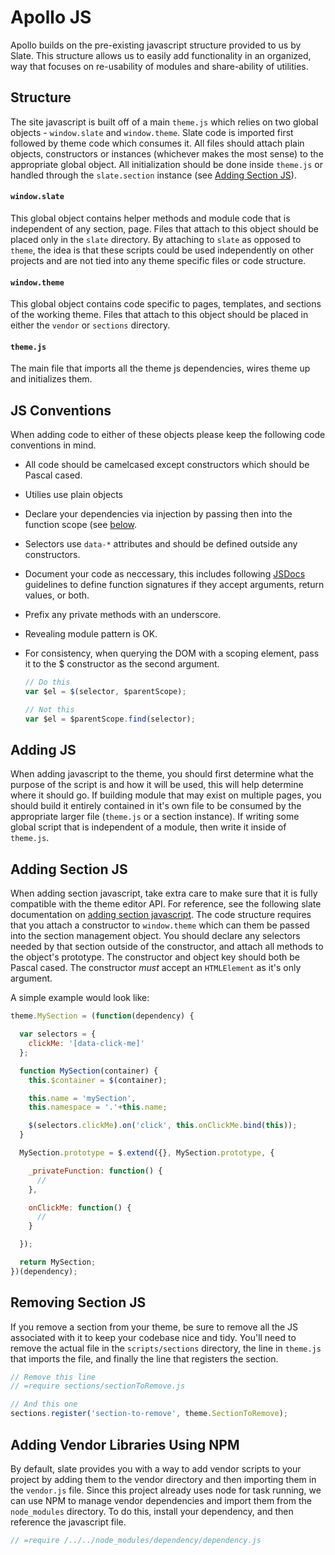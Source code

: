 # Apollo JS

Apollo builds on the pre-existing javascript structure provided to us by Slate.  This structure allows us to easily add functionality in an organized, way that focuses on re-usability of modules and share-ability of utilities.

## Structure

The site javascript is built off of a main `theme.js` which relies on two global objects - `window.slate` and `window.theme`.  Slate code is imported first followed by theme code which consumes it.  All files should attach plain objects, constructors or instances (whichever makes the most sense) to the appropriate global object.  All initialization should be done inside `theme.js` or handled through the `slate.section` instance (see [Adding Section JS](#adding-section-js)).

#### `window.slate`

This global object contains helper methods and module code that is independent of any section, page.  Files that attach to this object should be placed only in the `slate` directory.  By attaching to `slate` as opposed to `theme`, the idea is that these scripts could be used independently on other projects and are not tied into any theme specific files or code structure.

#### `window.theme`

This global object contains code specific to pages, templates, and sections of the working theme.  Files that attach to this object should be placed in either the `vendor` or `sections` directory.

#### `theme.js`

The main file that imports all the theme js dependencies, wires theme up and initializes them.

## JS Conventions  

When adding code to either of these objects please keep the following code conventions in mind.

- All code should be camelcased except constructors which should be Pascal cased.
- Utilies use plain objects
- Declare your dependencies via injection by passing then into the function scope (see [below](#adding-section-js).
- Selectors use `data-*` attributes and should be defined outside any constructors.
- Document your code as neccessary, this includes following [JSDocs](http://usejsdoc.org/) guidelines to define function signatures if they accept arguments, return values, or both.
- Prefix any private methods with an underscore.
- Revealing module pattern is OK.
- For consistency, when querying the DOM with a scoping element, pass it to the $ constructor as the second argument.

  ```javascript
  // Do this
  var $el = $(selector, $parentScope);

  // Not this
  var $el = $parentScope.find(selector);
  ```

## Adding JS

When adding javascript to the theme, you should first determine what the purpose of the script is and how it will be used, this will help determine where it should go.  If building module that may exist on multiple pages, you should build it entirely contained in it's own file to be consumed by the appropriate larger file (`theme.js` or a section instance).  If writing some global script that is independent of a module, then write it inside of `theme.js`.

## Adding Section JS

When adding section javascript, take extra care to make sure that it is fully compatible with the theme editor API.  For reference, see the following slate documentation on [adding section javascript](https://shopify.github.io/slate/js-examples/#section-events).  The code structure requires that you attach a constructor to `window.theme` which can them be passed into the section management object.  You should declare any selectors needed by that section outside of the constructor, and attach all methods to the object's prototype.  The constructor and object key should both be Pascal cased.  The constructor *must* accept an `HTMLElement` as it's only argument.

A simple example would look like:

```javascript
theme.MySection = (function(dependency) {

  var selectors = {
    clickMe: '[data-click-me]'
  };

  function MySection(container) {
    this.$container = $(container);

    this.name = 'mySection',
    this.namespace = '.'+this.name;

    $(selectors.clickMe).on('click', this.onClickMe.bind(this));
  }

  MySection.prototype = $.extend({}, MySection.prototype, {

    _privateFunction: function() {
      //
    },

    onClickMe: function() {
      // 
    }

  });

  return MySection;
})(dependency);
```

## Removing Section JS

If you remove a section from your theme, be sure to remove all the JS associated with it to keep your codebase nice and tidy.  You'll need to remove the actual file in the `scripts/sections` directory, the line in `theme.js` that imports the file, and finally the line that registers the section.

```javascript
// Remove this line
// =require sections/sectionToRemove.js

// And this one
sections.register('section-to-remove', theme.SectionToRemove);
```

## Adding Vendor Libraries Using NPM

By default, slate provides you with a way to add vendor scripts to your project by adding them to the vendor directory and then importing them in the `vendor.js` file.  Since this project already uses node for task running, we can use NPM to manage vendor dependencies and import them from the `node_modules` directory.  To do this, install your dependency, and then reference the javascript file.

```javascript
// =require /../../node_modules/dependency/dependency.js
```